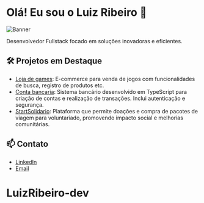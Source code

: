# Olá! Eu sou o Luiz Ribeiro 👋

![Banner](https://imgur.com/WevKYwR)

Desenvolvedor Fullstack focado em soluções inovadoras e eficientes.

## 🛠️ Projetos em Destaque
- [Loja de games](https://github.com/LuizRibeiro-dev/loja_games): E-commerce para venda de jogos com funcionalidades de busca, registro de produtos etc.
- [Conta bancaria](https://github.com/LuizRibeiro-dev/contabancaria): Sistema bancário desenvolvido em TypeScript para criação de contas e realização de
transações. Inclui autenticação e segurança.
- [StartSolidario](https://github.com/StartSolidario): Plataforma que permite doações e compra de pacotes de viagem para voluntariado,
promovendo impacto social e melhorias comunitárias.

## 📫 Contato
- [LinkedIn](https://www.linkedin.com/in/-luizribeiro/)
- [Email](mailto:luizribeirodesenvolvedor@gmail.com)
# LuizRibeiro-dev
